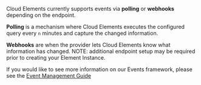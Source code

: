 Cloud Elements currently supports events via __polling__ or __webhooks__ depending on the endpoint.

__Polling__ is a mechanism where Cloud Elements executes the configured query every `n` minutes and capture the changed information.

__Webhooks__ are when the provider lets Cloud Elements know what information has changed.
NOTE: additional endpoint setup may be required prior to creating your Element Instance.

If you would like to see more information on our Events framework, please see the [Event Management Guide](/docs/platform/event-management/index.html)
